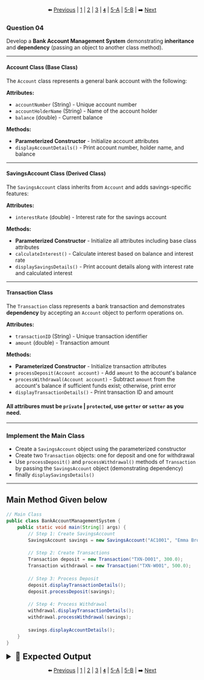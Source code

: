 <div align="center">

⬅️ [Previous](3.md) | [1](1.md) | [2](2.md) | [3](3.md) | [**`4`**](4.md) | [5-A](5-A.md) | [5-B](5-B.md) | ➡️ [Next](5-A.md)

</div>

### Question 04

Develop a **Bank Account Management System** demonstrating **inheritance** and **dependency** (passing an object to another class method).

---

#### Account Class (Base Class)

The `Account` class represents a general bank account with the following:

**Attributes:**
- `accountNumber` (String) - Unique account number
- `accountHolderName` (String) - Name of the account holder
- `balance` (double) - Current balance

**Methods:**
- **Parameterized Constructor** - Initialize account attributes
- `displayAccountDetails()` - Print account number, holder name, and balance

---

#### SavingsAccount Class (Derived Class)

The `SavingsAccount` class inherits from `Account` and adds savings-specific features:

**Attributes:**
- `interestRate` (double) - Interest rate for the savings account

**Methods:**
- **Parameterized Constructor** - Initialize all attributes including base class attributes
- `calculateInterest()` - Calculate interest based on balance and interest rate
- `displaySavingsDetails()` - Print account details along with interest rate and calculated interest

---

#### Transaction Class

The `Transaction` class represents a bank transaction and demonstrates **dependency** by accepting an `Account` object to perform operations on.

**Attributes:**
- `transactionID` (String) - Unique transaction identifier
- `amount` (double) - Transaction amount

**Methods:**
- **Parameterized Constructor** - Initialize transaction attributes
- `processDeposit(Account account)` - Add `amount` to the account's balance
- `processWithdrawal(Account account)` - Subtract `amount` from the account's balance if sufficient funds exist; otherwise, print error
- `displayTransactionDetails()` - Print transaction ID and amount

#### All attribures must be `private` | `protected`, use `getter` or `setter` as you need.
---

### Implement the Main Class

- Create a `SavingsAccount` object using the parameterized constructor
- Create two `Transaction` objects: one for deposit and one for withdrawal
- Use `processDeposit()` and `processWithdrawal()` methods of `Transaction` by passing the `SavingsAccount` object (demonstrating dependency)
- finally `displaySavingsDetails()`

---

## Main Method Given below
```java
// Main Class
public class BankAccountManagementSystem {
    public static void main(String[] args) {
        // Step 1: Create SavingsAccount
        SavingsAccount savings = new SavingsAccount("AC1001", "Emma Brown", 1000.0, 4.5);

        // Step 2: Create Transactions
        Transaction deposit = new Transaction("TXN-D001", 300.0);
        Transaction withdrawal = new Transaction("TXN-W001", 500.0);

        // Step 3: Process Deposit
        deposit.displayTransactionDetails();
        deposit.processDeposit(savings);

        // Step 4: Process Withdrawal
        withdrawal.displayTransactionDetails();
        withdrawal.processWithdrawal(savings);

        savings.displayAccountDetails();
    }
}
```

<details>
  <summary style="font-size:22px; font-weight:bold">🌟 Expected Output</summary>
  
  ![image](../../Assets/Final/2/4.png)
  
</details>

  
<div align="center">

⬅️ [Previous](3.md) | [1](1.md) | [2](2.md) | [3](3.md) | [**`4`**](4.md) | [5-A](5-A.md) | [5-B](5-B.md) | ➡️ [Next](5-A.md)

</div>